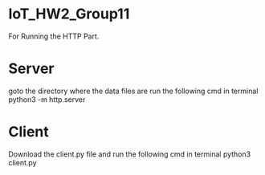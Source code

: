 # IoT_HW2_Group11
For Running the HTTP Part. 
# Server
goto the directory where the data files are 
run the following cmd in terminal
  python3 -m http.server
# Client
Download the client.py file
and run the following cmd in terminal
python3 client.py
